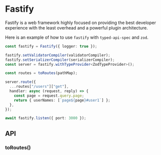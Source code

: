 # Fastify

Fastify is a web framework highly focused on providing the best developer experience with the least overhead and a powerful plugin architecture.

Here is an example of how to use `fastify` with `typed-api-spec` and `zod`.

```typescript
const fastify = Fastify({ logger: true });

fastify.setValidatorCompiler(validatorCompiler);
fastify.setSerializerCompiler(serializerCompiler);
const server = fastify.withTypeProvider<ZodTypeProvider>();

const routes = toRoutes(pathMap);

server.route({
  ...routes["/users"]["get"],
  handler: async (request, reply) => {
    const page = request.query.page;
    return { userNames: [`page${page}#user1`] };
  },
});

await fastify.listen({ port: 3000 });
```

## API

### toRoutes()